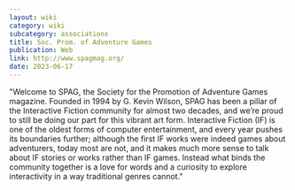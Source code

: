 ```yaml
---
layout: wiki
category: wiki
subcategory: associations
title: Soc. Prom. of Adventure Games
publication: Web
link: http://www.spagmag.org/
date: 2023-06-17
---
```


"Welcome to SPAG, the Society for the Promotion of Adventure Games magazine. Founded in 1994 by G. Kevin Wilson, SPAG has been a pillar of the Interactive Fiction community for almost two decades, and we’re proud to still be doing our part for this vibrant art form. Interactive Fiction (IF) is one of the oldest forms of computer entertainment, and every year pushes its boundaries further; although the first IF works were indeed games about adventurers, today most are not, and it makes much more sense to talk about IF stories or works rather than IF games. Instead what binds the community together is a love for words and a curiosity to explore interactivity in a way traditional genres cannot."

